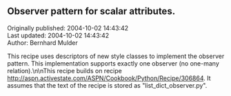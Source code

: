 ## Observer pattern for scalar attributes.  
Originally published: 2004-10-02 14:43:42  
Last updated: 2004-10-02 14:43:42  
Author: Bernhard Mulder  
  
This recipe uses descriptors of new style classes to implement the observer pattern. This implementation supports exactly one observer (no one-many relation).\n\nThis recipe builds on recipe http://aspn.activestate.com/ASPN/Cookbook/Python/Recipe/306864. It assumes that the text of the recipe is stored as "list_dict_observer.py".